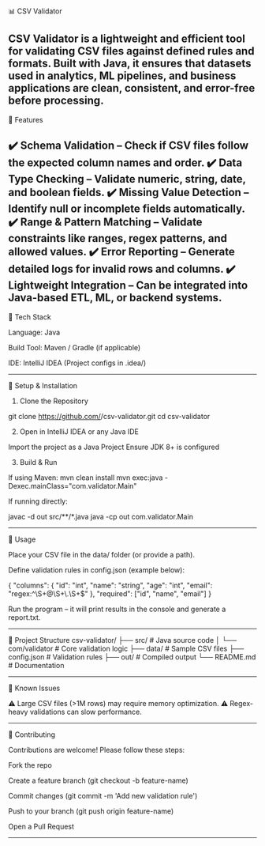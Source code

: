 📊 CSV Validator

CSV Validator is a lightweight and efficient tool for validating CSV files against defined rules and formats.
Built with Java, it ensures that datasets used in analytics, ML pipelines, and business applications are clean, consistent, and error-free before processing.
------------------------------------------------------------------------------------------------------------------------------------------------------------------
🚀 Features

✔️ Schema Validation – Check if CSV files follow the expected column names and order.
✔️ Data Type Checking – Validate numeric, string, date, and boolean fields.
✔️ Missing Value Detection – Identify null or incomplete fields automatically.
✔️ Range & Pattern Matching – Validate constraints like ranges, regex patterns, and allowed values.
✔️ Error Reporting – Generate detailed logs for invalid rows and columns.
✔️ Lightweight Integration – Can be integrated into Java-based ETL, ML, or backend systems.
------------------------------------------------------------------------------------------------------------------------------------------------------------------
🧠 Tech Stack

Language: Java

Build Tool: Maven / Gradle (if applicable)

IDE: IntelliJ IDEA (Project configs in .idea/)

------------------------------------------------------------------------------------------------------------------------------------------------------------------
🔧 Setup & Installation

1. Clone the Repository

git clone https://github.com/<your-username>/csv-validator.git
cd csv-validator

2. Open in IntelliJ IDEA or any Java IDE

Import the project as a Java Project
Ensure JDK 8+ is configured

3. Build & Run

If using Maven:
mvn clean install
mvn exec:java -Dexec.mainClass="com.validator.Main"

If running directly:

javac -d out src/**/*.java
java -cp out com.validator.Main

------------------------------------------------------------------------------------------------------------------------------------------------------------------
🧪 Usage

Place your CSV file in the data/ folder (or provide a path).

Define validation rules in config.json (example below):

{
  "columns": {
    "id": "int",
    "name": "string",
    "age": "int",
    "email": "regex:^\\S+@\\S+\\.\\S+$"
  },
  "required": ["id", "name", "email"]
}


Run the program – it will print results in the console and generate a report.txt.

------------------------------------------------------------------------------------------------------------------------------------------------------------------
📁 Project Structure
csv-validator/
├── src/                  # Java source code
│   └── com/validator     # Core validation logic
├── data/                 # Sample CSV files
├── config.json           # Validation rules
├── out/                  # Compiled output
└── README.md             # Documentation

------------------------------------------------------------------------------------------------------------------------------------------------------------------
📌 Known Issues

⚠️ Large CSV files (>1M rows) may require memory optimization.
⚠️ Regex-heavy validations can slow performance.

------------------------------------------------------------------------------------------------------------------------------------------------------------------
🤝 Contributing

Contributions are welcome! Please follow these steps:

Fork the repo

Create a feature branch (git checkout -b feature-name)

Commit changes (git commit -m 'Add new validation rule')

Push to your branch (git push origin feature-name)

Open a Pull Request

------------------------------------------------------------------------------------------------------------------------------------------------------------------
